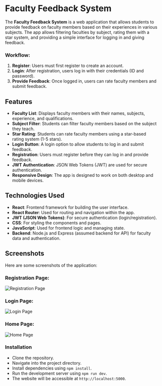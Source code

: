 # Faculty Feedback System

The **Faculty Feedback System** is a web application that allows students to provide feedback on faculty members based on their experiences in various subjects. The app allows filtering faculties by subject, rating them with a star system, and providing a simple interface for logging in and giving feedback.

### **Workflow:**
1. **Register**: Users must first register to create an account.
2. **Login**: After registration, users log in with their credentials (ID and password).
3. **Provide Feedback**: Once logged in, users can rate faculty members and submit feedback.

## Features

- **Faculty List**: Displays faculty members with their names, subjects, experience, and qualifications.
- **Subject Filter**: Students can filter faculty members based on the subject they teach.
- **Star Rating**: Students can rate faculty members using a star-based rating system (1-5 stars).
- **Login Button**: A login option to allow students to log in and submit feedback.
- **Registration**: Users must register before they can log in and provide feedback.
- **JWT Authentication**: JSON Web Tokens (JWT) are used for secure authentication.
- **Responsive Design**: The app is designed to work on both desktop and mobile devices.

## Technologies Used

- **React**: Frontend framework for building the user interface.
- **React Router**: Used for routing and navigation within the app.
- **JWT (JSON Web Tokens)**: For secure authentication (login/registration).
- **CSS**: For styling the components and pages.
- **JavaScript**: Used for frontend logic and managing state.
- **Backend**: Node.js and Express (assumed backend for API) for faculty data and authentication.

## Screenshots

Here are some screenshots of the application:
 
### Registration Page:
![Registration Page](assets/images/registration-page.png)

### Login Page:
![Login Page](assets/images/login-page.png)

### Home Page:
![Home Page](assets/images/home-page.png)

### Installation

  - Clone the repository.
  - Navigate into the project directory.
  - Install dependencies using `npm install`.
  - Run the development server using `npm run dev`.
  - The website will be accessible at `http://localhost:5000`.



